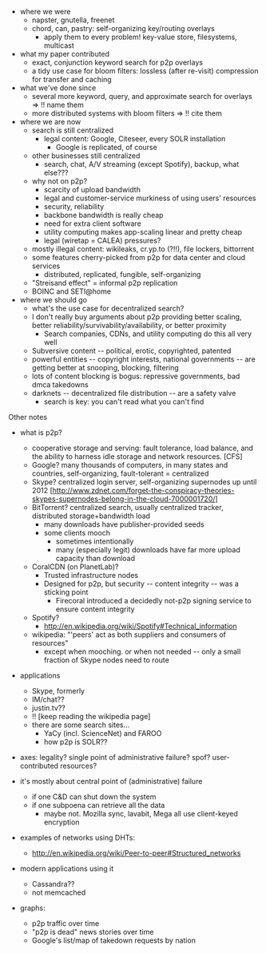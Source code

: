 * where we were
  * napster, gnutella, freenet
  * chord, can, pastry: self-organizing key/routing overlays
    * apply them to every problem!  key-value store, filesystems, multicast
* what my paper contributed
  * exact, conjunction keyword search for p2p overlays
  * a tidy use case for bloom filters: lossless (after re-visit) compression for transfer and caching
* what we've done since
  * several more keyword, query, and approximate search for overlays => !! name them
  * more distributed systems with bloom filters => !! cite them
* where we are now
  * search is still centralized
    * legal content: Google, Citeseer, every SOLR installation
      * Google is replicated, of course
  * other businesses still centralized
    * search, chat, A/V streaming (except Spotify), backup, what else???
  * why not on p2p?
    * scarcity of upload bandwidth
    * legal and customer-service murkiness of using users' resources
    * security, reliability
    * backbone bandwidth is really cheap
    * need for extra client software
    * utility computing makes app-scaling linear and pretty cheap
    * legal (wiretap = CALEA) pressures?
  * mostly illegal content: wikileaks, cr.yp.to (?!!), file lockers, bittorrent
  * some features cherry-picked from p2p for data center and cloud services
    * distributed, replicated, fungible, self-organizing
  * "Streisand effect" = informal p2p replication
  * BOINC and SETI@home
* where we should go
  * what's the use case for decentralized search?
  * I don't really buy arguments about p2p providing better scaling, better reliability/survivability/availability, or better proximity
    * Search companies, CDNs, and utility computing do this all very well
  * Subversive content -- political, erotic, copyrighted, patented
  * powerful entities -- copyright interests, national governments -- are
    getting better at snooping, blocking, filtering
  * lots of content blocking is bogus: repressive governments, bad dmca takedowns
  * darknets -- decentralized file distribution -- are a safety valve
    * search is key: you can't read what you can't find



Other notes
* what is p2p?
  * cooperative storage and serving: fault tolerance, load balance, and the ability to harness idle storage and network resources. [CFS]
  * Google?  many thousands of computers, in many states and countries, self-organizing, fault-tolerant = centralized
  * Skype?  centralized login server, self-organizing supernodes up until 2012
    [http://www.zdnet.com/forget-the-conspiracy-theories-skypes-supernodes-belong-in-the-cloud-7000001720/]
  * BitTorrent?  centralized search, usually centralized tracker, distributed storage+bandwidth load
    * many downloads have publisher-provided seeds
    * some clients mooch
      * sometimes intentionally
      * many (especially legit) downloads have far more upload capacity than download
  * CoralCDN (on PlanetLab)?
    * Trusted infrastructure nodes
    * Designed for p2p, but security -- content integrity -- was a sticking point
      * Firecoral introduced a decidedly not-p2p signing service to ensure content integrity
  * Spotify?
    * http://en.wikipedia.org/wiki/Spotify#Technical_information
  * wikipedia: "'peers' act as both suppliers and consumers of resources"
    * except when mooching.  or when not needed -- only a small fraction
      of Skype nodes need to route

* applications
  * Skype, formerly
  * IM/chat??
  * justin.tv??
  * !! [keep reading the wikipedia page]
  * there are some search sites...
    * YaCy (incl. ScienceNet) and FAROO
    * how p2p is SOLR??

* axes: legality?  single point of administrative failure?  spof?  user-contributed resources?

* it's mostly about central point of (administrative) failure
  * if one C&D can shut down the system
  * if one subpoena can retrieve all the data
    * maybe not.  Mozilla sync, lavabit, Mega all use client-keyed encryption

* examples of networks using DHTs:
  * http://en.wikipedia.org/wiki/Peer-to-peer#Structured_networks

* modern applications using it
  * Cassandra??
  * not memcached

* graphs:
  * p2p traffic over time
  * "p2p is dead" news stories over time
  * Google's list/map of takedown requests by nation
